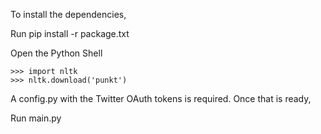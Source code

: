 To install the dependencies,

  Run pip install -r package.txt
  
Open the Python Shell

    >>> import nltk
    >>> nltk.download('punkt')

A config.py with the Twitter OAuth tokens is required. Once that is ready,

Run main.py
